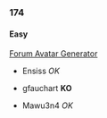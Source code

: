 ### 174

#### Easy

[Forum Avatar Generator](http://www.reddit.com/r/dailyprogrammer/comments/2crqml/8062014_challenge_174_intermediate_forum_avatar/)

* Ensiss _OK_

* gfauchart **KO**

* Mawu3n4 _OK_
